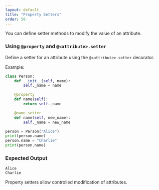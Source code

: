 ```yaml
---
layout: default
title: "Property Setters"
order: 50
---
```


You can define setter methods to modify the value of an attribute.

### Using `@property` and `@<attribute>.setter`

Define a setter for an attribute using the `@<attribute>.setter` decorator.

Example:

```python
class Person:
    def __init__(self, name):
        self._name = name

    @property
    def name(self):
        return self._name

    @name.setter
    def name(self, new_name):
        self._name = new_name

person = Person("Alice")
print(person.name)
person.name = "Charlie"
print(person.name)
```

### Expected Output

```plaintext
Alice
Charlie
```

Property setters allow controlled modification of attributes.